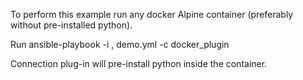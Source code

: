 To perform this example run any docker Alpine container (preferably without pre-installed python).

Run
ansible-playbook -i <container name>, demo.yml -c docker_plugin

Connection plug-in will pre-install python inside the container.

